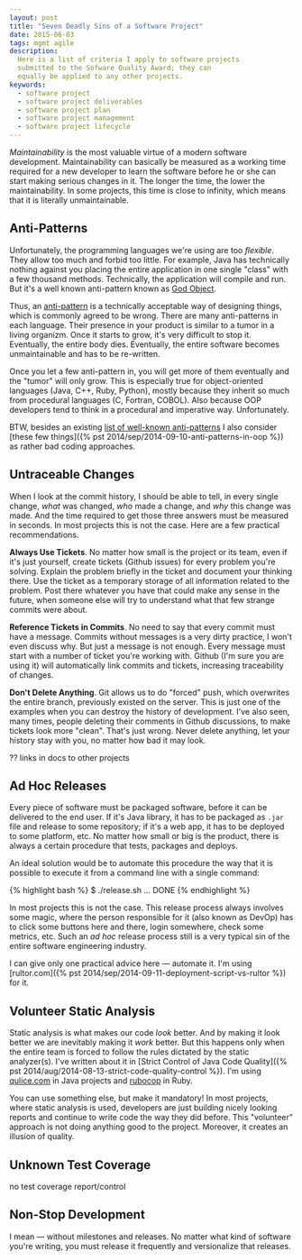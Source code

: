 ```yaml
---
layout: post
title: "Seven Deadly Sins of a Software Project"
date: 2015-06-03
tags: mgmt agile
description:
  Here is a list of criteria I apply to software projects
  submitted to the Sofware Quality Award; they can
  equally be applied to any other projects.
keywords:
  - software project
  - software project deliverables
  - software project plan
  - software project management
  - software project lifecycle
---
```


_Maintainability_ is the most valuable virtue of a modern software development.
Maintainability can basically be measured as a working time required for
a new developer to learn the software before he or she can start making
serious changes in it. The longer the time, the lower the maintainability.
In some projects, this time is close to infinity, which means that it is
literally unmaintainable.

<!--more-->

## Anti-Patterns

Unfortunately, the programming languages we're using are too _flexible_.
They allow too much and forbid too little. For example, Java has technically nothing
against you placing the entire application in one single "class"
with a few thousand methods. Technically, the application will compile
and run. But it's a well known anti-pattern known as
[God Object](https://en.wikipedia.org/wiki/God_object).

Thus, an [anti-pattern](https://en.wikipedia.org/wiki/Anti-pattern)
is a technically acceptable way of designing things, which is
commonly agreed to be wrong. There are many anti-patterns in each
language. Their presence in your product is similar to a tumor in
a living organizm. Once it starts to grow, it's very difficult to stop it.
Eventually, the entire body dies. Eventually, the entire software becomes
unmaintainable and has to be re-written.

Once you let a few anti-pattern in, you will get more of them eventually
and the "tumor" will only grow.
This is especially true for object-oriented languages (Java, C++, Ruby, Python),
mostly because they inherit so much from procedural languages (C, Fortran, COBOL).
Also because OOP developers tend to think in a procedural and imperative way.
Unfortunately.

BTW, besides an existing [list of well-known anti-patterns](https://en.wikipedia.org/wiki/Anti-pattern)
I also consider [these few things]({% pst 2014/sep/2014-09-10-anti-patterns-in-oop %})
as rather bad coding approaches.

## Untraceable Changes

When I look at the commit history, I should be able to tell,
in every single change, _what_ was changed, _who_ made a change, and
_why_ this change was made. And the time required to get those three
answers must be measured in seconds. In most projects this is not the
case. Here are a few practical recommendations.

**Always Use Tickets**.
No matter how small is the project or its team, even if it's just yourself,
create tickets (Github issues) for every problem you're solving. Explain
the problem briefly in the ticket and document your thinking there. Use
the ticket as a temporary storage of all information related to the problem.
Post there whatever you have that could make any sense in the future, when
someone else will try to understand what that few strange commits were about.

**Reference Tickets in Commits**.
No need to say that every commit must have a message. Commits without
messages is a very dirty practice, I won't even discuss why. But just a message
is not enough. Every message must start with a number of ticket you're working
with. Github (I'm sure you are using it) will automatically link commits
and tickets, increasing traceability of changes.

**Don't Delete Anything**.
Git allows us to do "forced" push, which overwrites the entire branch,
previously existed on the server. This is just one of the examples when
you can destroy the history of development. I've also seen, many times,
people deleting their comments in Github discussions, to make tickets look
more "clean". That's just wrong. Never delete anything, let your history
stay with you, no matter how bad it may look.

?? links in docs to other projects

## Ad Hoc Releases

Every piece of software must be packaged software, before it can
be delivered to the end user. If it's Java library, it has to be
packaged as `.jar` file and release to some repository; if it's a web
app, it has to be deployed to some platform, etc. No matter how small
or big is the product, there is always a certain procedure that
tests, packages and deploys.

An ideal solution would be to automate this procedure the way that
it is possible to execute it from a command line with a single command:

{% highlight bash %}
$ ./release.sh
...
DONE
{% endhighlight %}

In most projects this is not the case. This release process always
involves some magic, where the person responsible for it
(also known as DevOp) has to click some buttons here and there, login
somewhere, check some metrics, etc. Such an _ad hoc_ release process
still is a very typical sin of the entire software engineering industry.

I can give only one practical advice here &mdash; automate it. I'm using
[rultor.com]({% pst 2014/sep/2014-09-11-deployment-script-vs-rultor %}) for it.

## Volunteer Static Analysis

Static analysis is what makes our code _look_ better. And by making it
look better we are inevitably making it _work_ better. But this happens
only when the entire team is forced to follow the rules dictated by the
static analyzer(s). I've written about it in
[Strict Control of Java Code Quality]({% pst 2014/aug/2014-08-13-strict-code-quality-control %}).
I'm using [qulice.com](http://www.qulice.com) in Java projects
and [rubocop](...) in Ruby.

You can use something else, but make it mandatory! In most projects,
where static analysis is used, developers are just building nicely looking
reports and continue to write code the way they did before. This "volunteer"
approach is not doing anything good to the project. Moreover, it
creates an illusion of quality.

## Unknown Test Coverage

no test coverage report/control

## Non-Stop Development

I mean &mdash; without milestones and releases. No matter what kind of
software you're writing, you must release it frequently and versionalize
that releases.

